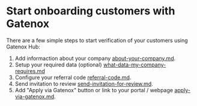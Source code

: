# Start onboarding customers with Gatenox

There are a few simple steps to start verification of your customers using Gatenox Hub:

1. Add informaction about your company [about-your-company.md](about-your-company.md "mention").
2. Setup your required data (optional) [what-data-my-company-requires.md](what-data-my-company-requires.md "mention")
3. Configure your referral code [referral-code.md](referral-code.md "mention").
4. Send invitation to review [send-invitation-for-review.md](send-invitation-for-review.md "mention").
5. Add "Apply via Gatenox" button or link to your portal / webpage [apply-via-gatenox.md](apply-via-gatenox.md "mention").&#x20;
